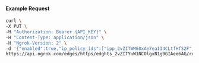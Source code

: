<!-- Code generated for API Clients. DO NOT EDIT. -->
#### Example Request
```bash
curl \
-X PUT \
-H "Authorization: Bearer {API_KEY}" \
-H "Content-Type: application/json" \
-H "Ngrok-Version: 2" \
-d '{"enabled":true,"ip_policy_ids":["ipp_2vZITWM60xAe7eaII4CLtfHfS2F","ipp_2vZITbffFB9m6qwI2VhxeDL5OlJ"]}' \
https://api.ngrok.com/edges/https/edghts_2vZITYuW1NCOlgxN1g9GIAee6AG/routes/edghtsrt_2vZITYAk669NsobVF2Ds6tTRRPk/ip_restriction
